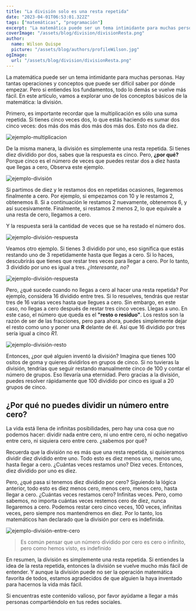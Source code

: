 ```yaml
---
title: "La división solo es una resta repetida"
date: "2023-04-01T06:53:01.322Z"
tags: ["matemáticas", "programación"]
excerpt: "La matemática puede ser un tema intimidante para muchas personas. Hay tantas operaciones y conceptos que puede ser difícil saber por dónde empezar. Pero si entiendes los fundamentos, todo lo demás se vuelve más fácil. En este artículo, vamos a explorar uno de los conceptos básicos de la matemática: la división.."
coverImage: "/assets/blog/division/divisionResta.png"
author:
  name: Wilson Quispe
  picture: "/assets/blog/authors/profileWilson.jpg"
ogImage:
  url: "/assets/blog/division/divisionResta.png"
---
```


La matemática puede ser un tema intimidante para muchas personas. Hay tantas operaciones y conceptos que puede ser difícil saber por dónde empezar. Pero si entiendes los fundamentos, todo lo demás se vuelve más fácil. En este artículo, vamos a explorar uno de los conceptos básicos de la matemática: la división.

Primero, es importante recordar que la multiplicación es sólo una suma repetida. Si tienes cinco veces dos, lo que estás haciendo es sumar dos cinco veces: dos más dos más dos más dos más dos. Esto nos da diez.

![ejemplo-multiplicacion](/assets/blog/division/sumaMulti.png)

De la misma manera, la división es simplemente una resta repetida. Si tienes diez dividido por dos, sabes que la respuesta es cinco. Pero, **¿por qué?** Porque cinco es el número de veces que puedes restar dos a diez hasta que llegas a cero, Observa este ejemplo.

![ejemplo-división](/assets/blog/division/divisionResta.png)

Si partimos de diez y le restamos dos en repetidas ocasiones, llegaremos finalmente a cero. Por ejemplo, si empezamos con 10 y le restamos 2, obtenemos 8. Si a continuación le restamos 2 nuevamente, obtenemos 6, y así sucesivamente. Finalmente, si restamos 2 menos 2, lo que equivale a una resta de cero, llegamos a cero.

Y la respuesta será la cantidad de veces que se ha restado el número dos.

![ejemplo-división-respuesta](/assets/blog/division/divisionRespuesta.png)

Veamos otro ejemplo. Si tienes 3 dividido por uno, eso significa que estás restando uno de 3 repetidamente hasta que llegas a cero. Si lo haces, descubrirás que tienes que restar tres veces para llegar a cero. Por lo tanto, 3 dividido por uno es igual a tres. _¿Interesante, no?_

![ejemplo-división-respuesta](/assets/blog/division/tresEntreUno.png)

Pero, ¿qué sucede cuando no llegas a cero al hacer una resta repetida? Por ejemplo, considera 16 dividido entre tres. Si lo resuelves, tendrás que restar tres de 16 varias veces hasta que llegues a cero. Sin embargo, en este caso, no llegas a cero después de restar tres cinco veces. Llegas a uno. En este caso, el número que queda es el **"resto o residuo"**. Los restos son la razón de ser de las fracciones, pero para ahora, puedes simplemente dejar el resto como uno y poner una **R** delante de él. Así que 16 dividido por tres sería igual a cinco _R1_.

![ejemplo-división-resto](/assets/blog/division/resto.png)

Entonces, ¿por qué alguien inventó la división? Imagina que tienes 100 ositos de goma y quieres dividirlos en grupos de cinco. Si no tuvieras la división, tendrías que seguir restando manualmente cinco de 100 y contar el número de grupos. Eso llevaría una eternidad. Pero gracias a la división, puedes resolver rápidamente que 100 dividido por cinco es igual a 20 grupos de cinco.

## ¿Por qué no puedes dividir un número entre cero?

La vida está llena de infinitas posibilidades, pero hay una cosa que no podemos hacer: dividir nada entre cero, ni uno entre cero, ni ocho negativo entre cero, ni siquiera cero entre cero. ¿sabemos por qué?

Recuerda que la división no es más que una resta repetida, si quisieramos dividir diez dividido entre uno. Todo esto es diez menos uno, menos uno, hasta llegar a cero. ¿Cuántas veces restamos uno? Diez veces. Entonces, diez dividido por uno es diez.

Pero, ¿qué pasa si tenemos diez dividido por cero? Siguiendo la lógica anterior, todo esto es diez menos cero, menos cero, menos cero, hasta llegar a cero. ¿Cuántas veces restamos cero? Infinitas veces. Pero, como sabemos, no importa cuántas veces restemos cero de diez, nunca llegaremos a cero. Podemos restar cero cinco veces, 100 veces, infinitas veces, pero siempre nos mantendremos en diez. Por lo tanto, los matemáticos han declarado que la división por cero es indefinida.

![ejemplo-división-entre-cero](/assets/blog/division/dividirEntreCero.png)

> Es común pensar que un número dividido por cero es cero o infinito, pero como hemos visto, es indefinido

En resumen, la división es simplemente una resta repetida. Si entiendes la idea de la resta repetida, entonces la división se vuelve mucho más fácil de entender. Y aunque la división puede no ser la operación matemática favorita de todos, estamos agradecidos de que alguien la haya inventado para hacernos la vida más fácil.

Si encuentras este contenido valioso, por favor ayúdame a llegar a más personas compartiéndolo en tus redes sociales.
